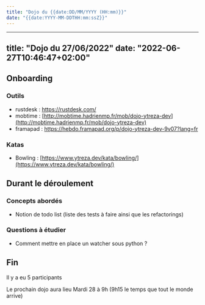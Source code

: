 ```yaml
---
title: "Dojo du {{date:DD/MM/YYYY (HH:mm)}}"
date: "{{date:YYYY-MM-DDTHH:mm:ssZ}}"
---
```


---
title: "Dojo du 27/06/2022"
date: "2022-06-27T10:46:47+02:00"
---

## Onboarding
### Outils
* rustdesk : https://rustdesk.com/
* mobtime : [http://mobtime.hadrienmp.fr/mob/dojo-ytreza-dev](http://mobtime.hadrienmp.fr/mob/dojo-ytreza-dev)
* framapad : https://hebdo.framapad.org/p/dojo-ytreza-dev-9v07?lang=fr

### Katas
* Bowling : [https://www.ytreza.dev/kata/bowling/](https://www.ytreza.dev/kata/bowling/)

## Durant le déroulement
### Concepts abordés
* Notion de todo list (liste des tests à faire ainsi que les refactorings)

### Questions à étudier
* Comment mettre en place un watcher sous python ?


## Fin
Il y a eu 5 participants

Le prochain dojo aura lieu Mardi 28 à 9h (9h15 le temps que tout le monde arrive)